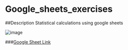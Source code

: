 # Google_sheets_exercises

##Description
Statistical calculations using google sheets

![image](https://github.com/AhmetYazgan/Google_sheets_exercises/assets/130467590/70ca3878-ca96-4a05-b84e-0ba5bf996e3c)


###[Google Sheet Link](https://docs.google.com/spreadsheets/d/1fgeE2Mp2ejT8MfFB0xFAI_qfmzhqEWaiBKKGSBiOhLg/edit?usp=sharing)
